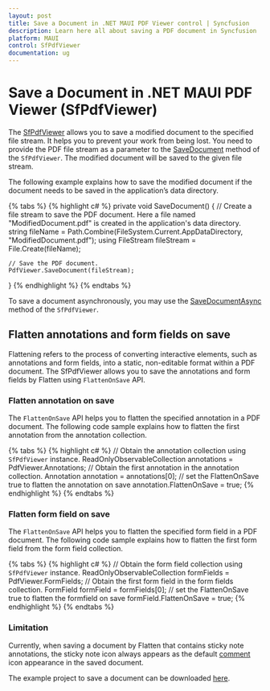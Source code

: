 ```yaml
---
layout: post
title: Save a Document in .NET MAUI PDF Viewer control | Syncfusion
description: Learn here all about saving a PDF document in Syncfusion .NET MAUI PDF Viewer (SfPdfViewer) control to prevent the work from being lost.
platform: MAUI
control: SfPdfViewer
documentation: ug
---
```


# Save a Document in .NET MAUI PDF Viewer (SfPdfViewer)

The [SfPdfViewer](https://help.syncfusion.com/cr/maui/Syncfusion.Maui.PdfViewer.SfPdfViewer.html) allows you to save a modified document to the specified file stream. It helps you to prevent your work from being lost. You need to provide the PDF file stream as a parameter to the [SaveDocument](https://help.syncfusion.com/cr/maui/Syncfusion.Maui.PdfViewer.SfPdfViewer.html#Syncfusion_Maui_PdfViewer_SfPdfViewer_SaveDocument_System_IO_Stream_) method of the `SfPdfViewer`. The modified document will be saved to the given file stream. 

The following example explains how to save the modified document if the document needs to be saved in the application’s data directory. 

{% tabs %}
{% highlight c# %}
private void SaveDocument()
{
	// Create a file stream to save the PDF document. Here a file named "ModifiedDocument.pdf" is created in the application's data directory.
	string fileName = Path.Combine(FileSystem.Current.AppDataDirectory, "ModifiedDocument.pdf");
	using FileStream fileStream = File.Create(fileName);
	
	// Save the PDF document.
	PdfViewer.SaveDocument(fileStream);
}
{% endhighlight %}
{% endtabs %}

To save a document asynchronously, you may use the [SaveDocumentAsync](https://help.syncfusion.com/cr/maui/Syncfusion.Maui.PdfViewer.SfPdfViewer.html#Syncfusion_Maui_PdfViewer_SfPdfViewer_SaveDocumentAsync_System_IO_Stream_System_Threading_CancellationToken_) method  of the `SfPdfViewer`.

## Flatten annotations and form fields on save

Flattening refers to the process of converting interactive elements, such as annotations and form fields, into a static, non-editable format within a PDF document. The SfPdfViewer allows you to save the annotations and form fields by Flatten using `FlattenOnSave` API.

### Flatten annotation on save

The `FlattenOnSave` API helps you to flatten the specified annotation in a PDF document. The following code sample explains how to flatten the first annotation from the annotation collection.

{% tabs %}
{% highlight c# %}
// Obtain the annotation collection using `SfPdfViewer` instance.
ReadOnlyObservableCollection<Annotation> annotations = PdfViewer.Annotations;
// Obtain the first annotation in the annotation collection.
Annotation annotation = annotations[0];
// set the FlattenOnSave true to flatten the annotation on save
annotation.FlattenOnSave = true;
{% endhighlight %}
{% endtabs %}

### Flatten form field on save

The `FlattenOnSave` API helps you to flatten the specified form field in a PDF document. The following code sample explains how to flatten the first form field from the form field collection.

{% tabs %}
{% highlight c# %}
// Obtain the form field collection using `SfPdfViewer` instance.
ReadOnlyObservableCollection<FormField> formFields = PdfViewer.FormFields;
// Obtain the first form field in the form fields collection.
FormField formField = formFields[0];
// set the FlattenOnSave true to flatten the formfield on save
formField.FlattenOnSave = true;
{% endhighlight %}
{% endtabs %}

### Limitation

Currently, when saving a document by Flatten that contains sticky note annotations, the sticky note icon always appears as the default [comment](https://help.syncfusion.com/cr/maui/Syncfusion.Maui.PdfViewer.StickyNoteIcon.html#Syncfusion_Maui_PdfViewer_StickyNoteIcon_Comment) icon appearance in the saved document.


The example project to save a document can be downloaded [here](https://github.com/SyncfusionExamples/maui-pdf-viewer-examples/tree/master/Save).